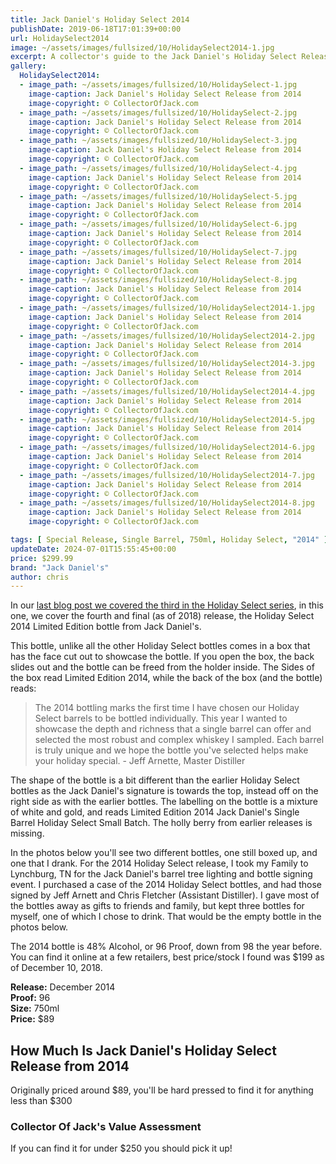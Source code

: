 ```yaml
---
title: Jack Daniel's Holiday Select 2014
publishDate: 2019-06-18T17:01:39+00:00
url: HolidaySelect2014
image: ~/assets/images/fullsized/10/HolidaySelect2014-1.jpg
excerpt: A collector's guide to the Jack Daniel's Holiday Select Release from 2014
gallery:
  HolidaySelect2014:
  - image_path: ~/assets/images/fullsized/10/HolidaySelect-1.jpg
    image-caption: Jack Daniel's Holiday Select Release from 2014
    image-copyright: © CollectorOfJack.com
  - image_path: ~/assets/images/fullsized/10/HolidaySelect-2.jpg
    image-caption: Jack Daniel's Holiday Select Release from 2014
    image-copyright: © CollectorOfJack.com
  - image_path: ~/assets/images/fullsized/10/HolidaySelect-3.jpg
    image-caption: Jack Daniel's Holiday Select Release from 2014
    image-copyright: © CollectorOfJack.com
  - image_path: ~/assets/images/fullsized/10/HolidaySelect-4.jpg
    image-caption: Jack Daniel's Holiday Select Release from 2014
    image-copyright: © CollectorOfJack.com
  - image_path: ~/assets/images/fullsized/10/HolidaySelect-5.jpg
    image-caption: Jack Daniel's Holiday Select Release from 2014
    image-copyright: © CollectorOfJack.com
  - image_path: ~/assets/images/fullsized/10/HolidaySelect-6.jpg
    image-caption: Jack Daniel's Holiday Select Release from 2014
    image-copyright: © CollectorOfJack.com
  - image_path: ~/assets/images/fullsized/10/HolidaySelect-7.jpg
    image-caption: Jack Daniel's Holiday Select Release from 2014
    image-copyright: © CollectorOfJack.com
  - image_path: ~/assets/images/fullsized/10/HolidaySelect-8.jpg
    image-caption: Jack Daniel's Holiday Select Release from 2014
    image-copyright: © CollectorOfJack.com
  - image_path: ~/assets/images/fullsized/10/HolidaySelect2014-1.jpg
    image-caption: Jack Daniel's Holiday Select Release from 2014
    image-copyright: © CollectorOfJack.com
  - image_path: ~/assets/images/fullsized/10/HolidaySelect2014-2.jpg
    image-caption: Jack Daniel's Holiday Select Release from 2014
    image-copyright: © CollectorOfJack.com
  - image_path: ~/assets/images/fullsized/10/HolidaySelect2014-3.jpg
    image-caption: Jack Daniel's Holiday Select Release from 2014
    image-copyright: © CollectorOfJack.com
  - image_path: ~/assets/images/fullsized/10/HolidaySelect2014-4.jpg
    image-caption: Jack Daniel's Holiday Select Release from 2014
    image-copyright: © CollectorOfJack.com
  - image_path: ~/assets/images/fullsized/10/HolidaySelect2014-5.jpg
    image-caption: Jack Daniel's Holiday Select Release from 2014
    image-copyright: © CollectorOfJack.com
  - image_path: ~/assets/images/fullsized/10/HolidaySelect2014-6.jpg
    image-caption: Jack Daniel's Holiday Select Release from 2014
    image-copyright: © CollectorOfJack.com
  - image_path: ~/assets/images/fullsized/10/HolidaySelect2014-7.jpg
    image-caption: Jack Daniel's Holiday Select Release from 2014
    image-copyright: © CollectorOfJack.com
  - image_path: ~/assets/images/fullsized/10/HolidaySelect2014-8.jpg
    image-caption: Jack Daniel's Holiday Select Release from 2014
    image-copyright: © CollectorOfJack.com

tags: [ Special Release, Single Barrel, 750ml, Holiday Select, "2014" ]
updateDate: 2024-07-01T15:55:45+00:00
price: $299.99
brand: "Jack Daniel's"
author: chris
---
```

In our [last blog post we covered the third in the Holiday Select series](/HolidaySelect2013), in this one, we cover the fourth and final (as of 2018) release, the Holiday Select 2014 Limited Edition bottle from Jack Daniel's. 

This bottle, unlike all the other Holiday Select bottles comes in a box that has the face cut out to showcase the bottle. If you open the box, the back slides out and the bottle can be freed from the holder inside. The Sides of the box read Limited Edition 2014, while the back of the box (and the bottle) reads:

> The 2014 bottling marks the first time I have chosen our Holiday Select barrels to be bottled individually. This year I wanted to showcase the depth and richness that a single barrel can offer and selected the most robust and complex whiskey I sampled. Each barrel is truly unique and we hope the bottle you've selected helps make your holiday special. - Jeff Arnette, Master Distiller

The shape of the bottle is a bit different than the earlier Holiday Select bottles as the Jack Daniel's signature is towards the top, instead off on the right side as with the earlier bottles. The labelling on the bottle is a mixture of white and gold, and reads Limited Edition 2014 Jack Daniel's Single Barrel Holiday Select Small Batch. The holly berry from earlier releases is missing.

In the photos below you'll see two different bottles, one still boxed up, and one that I drank. For the 2014 Holiday Select release, I took my Family to Lynchburg, TN for the Jack Daniel's barrel tree lighting and bottle signing event. I purchased a case of the 2014 Holiday Select bottles, and had those signed by Jeff Arnett and Chris Fletcher (Assistant Distiller). I gave most of the bottles away as gifts to friends and family, but kept three bottles for myself, one of which I chose to drink. That would be the empty bottle in the photos below.

The 2014 bottle is 48% Alcohol, or 96 Proof, down from 98 the year before. You can find it online at a few retailers, best price/stock I found was $199 as of December 10, 2018. 

**Release:** December 2014  
**Proof:** 96  
**Size:** 750ml  
**Price:** $89  

## How Much Is Jack Daniel's Holiday Select Release from 2014
Originally priced around $89, you'll be hard pressed to find it for anything less than $300
 
### Collector Of Jack's Value Assessment
If you can find it for under $250 you should pick it up!


